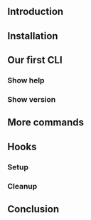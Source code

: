 ## Introduction

## Installation

## Our first CLI

### Show help

<!-- It's build-in using meta and args -->

### Show version

## More commands

<!-- Show sub-commands -->

## Hooks

### Setup

### Cleanup

## Conclusion
